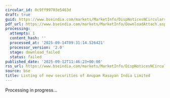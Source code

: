 ```yaml
---
circular_id: 0c9ff99703e5463d
draft: true
guid: https://www.bseindia.com/markets/MarketInfo/DispNoticesNCirculars.aspx?Noticeid={C224B4AC-6D56-4CE6-8FD0-2D07E1AD1CA8}&noticeno=20250912-57&dt=09/12/2025&icount=57&totcount=103&flag=0
pdf_url: https://www.bseindia.com/markets/MarketInfo/DownloadAttach.aspx?id=20250912-57&attachedId=
processing:
  attempts: 1
  content_hash: ''
  processed_at: '2025-09-14T09:31:14.526421'
  processor_version: '2.0'
  stage: download_failed
  status: failed
published_date: '2025-09-12T11:46:23+00:00'
rss_url: https://www.bseindia.com/markets/MarketInfo/DispNoticesNCirculars.aspx?Noticeid={C224B4AC-6D56-4CE6-8FD0-2D07E1AD1CA8}&noticeno=20250912-57&dt=09/12/2025&icount=57&totcount=103&flag=0
source: bse
title: Listing of new securities of Anupam Rasayan India Limited
---
```


Processing in progress...